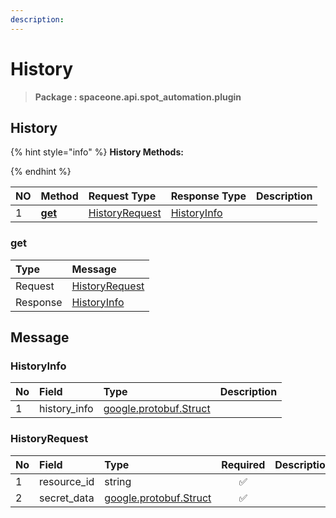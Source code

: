 ```yaml
---
description:  
---
```

# History

>  **Package : spaceone.api.spot_automation.plugin**

## History

{% hint style="info" %}
**History Methods:**

{%  endhint %}


| NO |  Method | Request Type | Response Type | Description |
| :--- | :--- | :--- | :--- | :--- |
| 1 | [**get**](history.md#get)|   [HistoryRequest](history.md#historyrequest) |   [HistoryInfo](history.md#historyinfo) |  | 
 

 
### get


| Type | Message |
| :--- | :--- |
| Request | [HistoryRequest](history.md#historyrequest) |
| Response |  [HistoryInfo](history.md#historyinfo)  |


## 

## Message

### HistoryInfo
| No | Field | Type |  Description |
| :--- | :--- | :--- | :--- |
| 1 | history_info |[google.protobuf.Struct](https://github.com/protocolbuffers/protobuf/blob/master/src/google/protobuf/struct.proto) | |

### HistoryRequest
| No | Field | Type | Required | Description |
| :--- | :--- | :--- | :---: | :--- |
| 1 | resource_id |string|✅| |
| 2 | secret_data |[google.protobuf.Struct](https://github.com/protocolbuffers/protobuf/blob/master/src/google/protobuf/struct.proto)|✅| |
